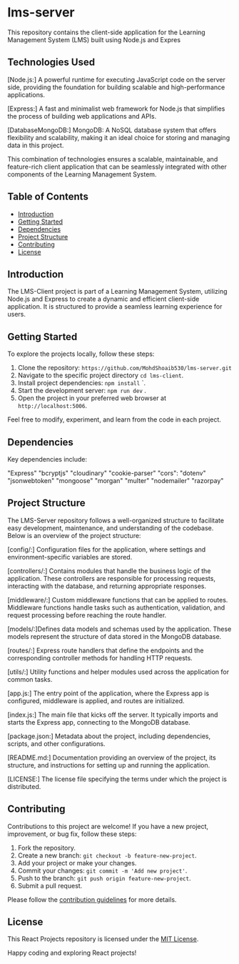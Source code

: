 # lms-server

This repository contains the client-side application for the Learning Management System (LMS) built using Node.js and Expres

## Technologies Used

[Node.js:] A powerful runtime for executing JavaScript code on the server side, providing the foundation for building scalable and high-performance applications.

[Express:] A fast and minimalist web framework for Node.js that simplifies the process of building web applications and APIs.

[DatabaseMongoDB:] MongoDB: A NoSQL database system that offers flexibility and scalability, making it an ideal choice for storing and managing data in this project.

This combination of technologies ensures a scalable, maintainable, and feature-rich client application that can be seamlessly integrated with other components of the Learning Management System.

## Table of Contents

- [Introduction](#introduction)
- [Getting Started](#getting-started)
- [Dependencies](#dependencies)
- [Project Structure](#project-structure)
- [Contributing](#contributing)
- [License](#license)

## Introduction

The LMS-Client project is part of a Learning Management System, utilizing Node.js and Express to create a dynamic and efficient client-side application. It is structured to provide a seamless learning experience for users.

## Getting Started

To explore the projects locally, follow these steps:

1. Clone the repository: `https://github.com/MohdShoaib530/lms-server.git`
2. Navigate to the specific project directory `cd lms-client`.
3. Install project dependencies: `npm install` `.
4. Start the development server: `npm run dev` .
5. Open the project in your preferred web browser at `http://localhost:5006`.

Feel free to modify, experiment, and learn from the code in each project.

## Dependencies

Key dependencies include:

"Express"
"bcryptjs"
"cloudinary"
"cookie-parser"
"cors":
"dotenv"
"jsonwebtoken"
"mongoose"
"morgan"
"multer"
"nodemailer"
"razorpay"

## Project Structure

The LMS-Server repository follows a well-organized structure to facilitate easy development, maintenance, and understanding of the codebase. Below is an overview of the project structure:

[config/:] Configuration files for the application, where settings and environment-specific variables are stored.

[controllers/:] Contains modules that handle the business logic of the application. These controllers are responsible for processing requests, interacting with the database, and returning appropriate responses.

[middleware/:] Custom middleware functions that can be applied to routes. Middleware functions handle tasks such as authentication, validation, and request processing before reaching the route handler.

[models/:]Defines data models and schemas used by the application. These models represent the structure of data stored in the MongoDB database.

[routes/:] Express route handlers that define the endpoints and the corresponding controller methods for handling HTTP requests.

[utils/:] Utility functions and helper modules used across the application for common tasks.

[app.js:] The entry point of the application, where the Express app is configured, middleware is applied, and routes are initialized.

[index.js:] The main file that kicks off the server. It typically imports and starts the Express app, connecting to the MongoDB database.

[package.json:] Metadata about the project, including dependencies, scripts, and other configurations.

[README.md:] Documentation providing an overview of the project, its structure, and instructions for setting up and running the application.

[LICENSE:] The license file specifying the terms under which the project is distributed.

## Contributing

Contributions to this project are welcome! If you have a new project, improvement, or bug fix, follow these steps:

1. Fork the repository.
2. Create a new branch: `git checkout -b feature-new-project`.
3. Add your project or make your changes.
4. Commit your changes: `git commit -m 'Add new project'`.
5. Push to the branch: `git push origin feature-new-project`.
6. Submit a pull request.

Please follow the [contribution guidelines](CONTRIBUTING.md) for more details.

## License

This React Projects repository is licensed under the [MIT License](LICENSE).

Happy coding and exploring React projects!
